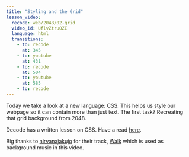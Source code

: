 ```yaml
---
title: "Styling and the Grid"
lesson_video:
  recode: web/2048/02-grid
  video_id: UflvZtruOZE
  language: html
  transitions:
    - to: recode
      at: 345
    - to: youtube
      at: 431
    - to: recode
      at: 504
    - to: youtube
      at: 585
    - to: recode
---
```

Today we take a look at a new language: CSS. This helps us style our webpage so it can contain more than just text. The first task? Recreating that grid background from 2048.

Decode has a written lesson on CSS. Have a read <a href="/learn/web/fundamentals/css" target="_blank">here</a>.

Big thanks to <a href="https://soundcloud.com/nirvanajakujo" target="_blank">nirvanajakujo</a>
for their track, <a href="https://soundcloud.com/nirvanajakujo/walk" target="_blank">Walk</a> 
which is used as background music in this video.


